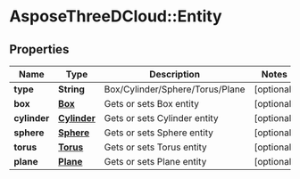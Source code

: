 # AsposeThreeDCloud::Entity

## Properties
Name | Type | Description | Notes
------------ | ------------- | ------------- | -------------
**type** | **String** | Box/Cylinder/Sphere/Torus/Plane | [optional] 
**box** | [**Box**](Box.md) | Gets or sets Box entity | [optional] 
**cylinder** | [**Cylinder**](Cylinder.md) | Gets or sets Cylinder entity | [optional] 
**sphere** | [**Sphere**](Sphere.md) | Gets or sets Sphere entity | [optional] 
**torus** | [**Torus**](Torus.md) | Gets or sets Torus entity | [optional] 
**plane** | [**Plane**](Plane.md) | Gets or sets Plane entity | [optional] 



